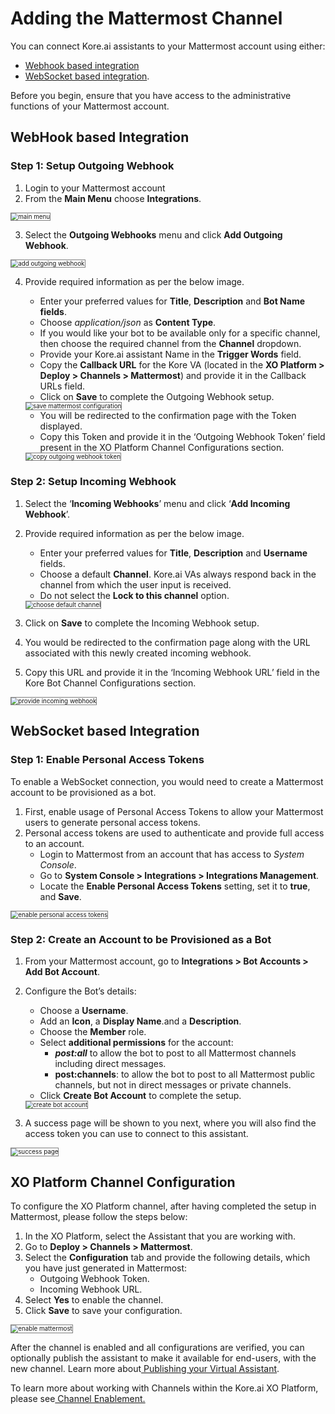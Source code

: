 # Adding the Mattermost Channel

You can connect Kore.ai assistants to your Mattermost account using either:



* [Webhook based integration](/docs/xo/channels/add-mattermost-channel/#webhook-based-integration)
* [WebSocket based integration](/docs/xo/channels/add-mattermost-channel/#websocket-based-integration).

Before you begin, ensure that you have access to the administrative functions of your Mattermost account.


## WebHook based Integration


### Step 1: Setup Outgoing Webhook



1. Login to your Mattermost account
2. From the **Main Menu** choose **Integrations**.
<img src="../channels/images/mattermost.png" alt="main menu" title="main menu" style="border: 1px solid gray; zoom:70%;">

3. Select the **Outgoing Webhooks** menu and click **Add Outgoing Webhook**.
<img src="../channels/images/mattermost1.png" alt="add outgoing webhook" title="add outoging webhook" style="border: 1px solid gray; zoom:70%;">

4. Provide required information as per the below image.
    * Enter your preferred values for **Title**, **Description** and **Bot Name fields**.
    * Choose _application/json_ as **Content Type**.
    * If you would like your bot to be available only for a specific channel, then choose the required channel from the **Channel** dropdown.
    * Provide your Kore.ai assistant Name in the **Trigger Words** field.
    * Copy the **Callback URL** for the Kore VA (located in the **XO Platform > Deploy > Channels > Mattermost**)  and provide it in the Callback URLs field.
    * Click on **Save** to complete the Outgoing Webhook setup.
    <img src="../channels/images/mattermost2.png" alt="save mattermost configuration " title="save mattermost configuration" style="border: 1px solid gray; zoom:70%;">

    * You will be redirected to the confirmation page with the Token displayed.
    * Copy this Token and provide it in the ‘Outgoing Webhook Token’ field present in the XO Platform Channel Configurations section.
    <img src="../channels/images/mattermost3.png" alt="copy outgoing webhook token" title="copy outoging webhook token" style="border: 1px solid gray; zoom:70%;">



### Step 2: Setup Incoming Webhook



1. Select the ‘**Incoming Webhooks**’ menu and click ‘**Add Incoming Webhook**’.
2. Provide required information as per the below image.
    * Enter your preferred values for **Title**, **Description** and **Username** fields.
    * Choose a default **Channel**. Kore.ai VAs always respond back in the channel from which the user input is received.
    * Do not select the **Lock to this channel** option.
    <img src="../channels/images/mattermost4.png" alt="choose default channel" title="choose default channel" style="border: 1px solid gray; zoom:70%;">

3. Click on **Save** to complete the Incoming Webhook setup.
4. You would be redirected to the confirmation page along with the URL associated with this newly created incoming webhook.
5. Copy this URL and provide it in the ‘Incoming Webhook URL’ field in the Kore Bot Channel Configurations section.
<img src="../channels/images/mattermost5.png" alt="provide incoming webhook" title="provide incoming webhook" style="border: 1px solid gray; zoom:70%;">



## WebSocket based Integration


### Step 1: Enable Personal Access Tokens

To enable a WebSocket connection, you would need to create a Mattermost account to be provisioned as a bot.


1. First, enable usage of Personal Access Tokens to allow your Mattermost users to generate personal access tokens.
2. Personal access tokens are used to authenticate and provide full access to an account.
    * Login to Mattermost from an account that has access to _System Console_.
    * Go to **System Console > Integrations > Integrations Management**.
    * Locate the **Enable Personal Access Tokens** setting, set it to **true**, and **Save**.
<img src="../channels/images/mattermost6.png" alt="enable personal access tokens" title="enable personal access tokens" style="border: 1px solid gray; zoom:70%;">


### Step 2: Create an Account to be Provisioned as a Bot



1. From your Mattermost account, go to **Integrations > Bot Accounts > Add Bot Account**.
2. Configure the Bot’s details:
    * Choose a **Username**.
    * Add an **Icon**, a **Display Name**.and a **Description**.
    * Choose the **Member** role.
    * Select **additional permissions** for the account:
        * **_post:all_** to allow the bot to post to all Mattermost channels including direct messages.
        * **post:channels**: to allow the bot to post to all Mattermost public channels, but not in direct messages or private channels.
    * Click **Create Bot Account** to complete the setup.
    <img src="../channels/images/mattermost7.png" alt="create bot account" title="create bot account" style="border: 1px solid gray; zoom:70%;">

3. A success page will be shown to you next, where you will also find the access token you can use to connect to this assistant.
<img src="../channels/images/mattermost8.png" alt="success page" title="success page" style="border: 1px solid gray; zoom:70%;">




## XO Platform Channel Configuration

To configure the XO Platform channel, after having completed the setup in Mattermost, please follow the steps below:



1. In the XO Platform, select the Assistant that you are working with.
2. Go to **Deploy > Channels > Mattermost**.
3. Select the **Configuration** tab and provide the following details, which you have just generated in Mattermost:
    * Outgoing Webhook Token.
    * Incoming Webhook URL.
4. Select **Yes** to enable the channel.
5. Click **Save** to save your configuration.
<img src="../channels/images/mattermost9.png" alt="enable mattermost" title="enable mattermost" style="border: 1px solid gray; zoom:70%;">


After the channel is enabled and all configurations are verified, you can optionally publish the assistant to make it available for end-users, with the new channel. Learn more about[ Publishing your Virtual Assistant](https://developer.kore.ai/docs/bots/publish/publishing-bot/).

To learn more about working with Channels within the Kore.ai XO Platform, please see[ Channel Enablement.](https://developer.kore.ai/docs/bots/channel-enablement/adding-channels-to-your-bot/)

